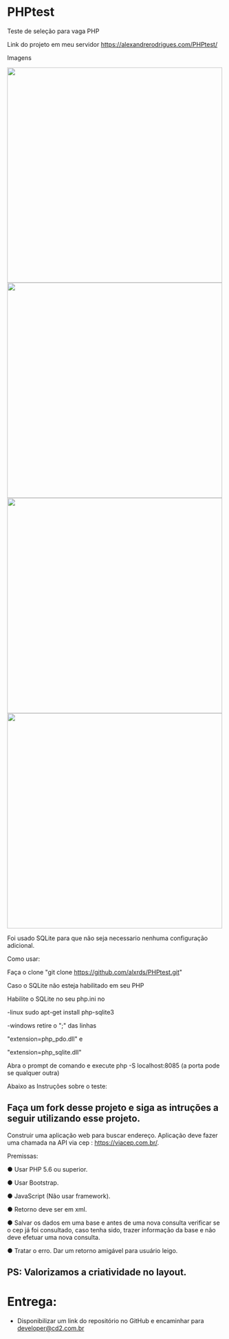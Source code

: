 # PHPtest

Teste de seleção para vaga PHP

Link do projeto em meu servidor
https://alexandrerodrigues.com/PHPtest/

Imagens

<img src="https://alexandrerodrigues.com/PHPtest/prints/1.png" width="500">
<img src="https://alexandrerodrigues.com/PHPtest/prints/2.png" width="500">
<img src="https://alexandrerodrigues.com/PHPtest/prints/4.png" width="500">
<img src="https://alexandrerodrigues.com/PHPtest/prints/3.png" width="500">

Foi usado SQLite para que não seja necessario nenhuma configuração adicional.

Como usar: 

Faça o clone "git clone https://github.com/alxrds/PHPtest.git"

Caso o SQLite não esteja habilitado em seu PHP

Habilite o SQLite no seu php.ini no 

-linux sudo apt-get install php-sqlite3

-windows retire o ";" das linhas 

"extension=php_pdo.dll" e

"extension=php_sqlite.dll"

Abra o prompt de comando e execute php -S localhost:8085 (a porta pode se qualquer outra)

Abaixo as Instruções sobre o teste:

## Faça um fork desse projeto e siga as intruções a seguir utilizando esse projeto.

Construir uma aplicação web para buscar endereço. 
Aplicação deve fazer uma chamada na API via cep : https://viacep.com.br/.

Premissas:

  ● Usar PHP 5.6 ou superior.
  
  ● Usar Bootstrap.
  
  ● JavaScript (Não usar framework).
  
  ● Retorno deve ser em xml.
  
  ● Salvar os dados em uma base e antes de uma nova consulta verificar se o cep já foi consultado, 
  caso tenha sido, trazer informação da base e não deve efetuar uma nova consulta.
  
  ● Tratar o erro. Dar um retorno amigável para usuário leigo.
  
  
## PS: Valorizamos a criatividade no layout.

# Entrega: 
 * Disponibilizar um link do repositório no GitHub e encaminhar para developer@cd2.com.br
